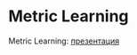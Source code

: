 # Metric Learning

Metric Learning: [презентация](https://docs.google.com/presentation/d/1oPooy-o57xlWV8gBdHCJEIAj1ZqaL_jWqL1UmNjCGOM/edit?usp=sharing)
